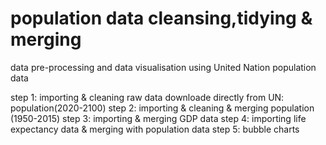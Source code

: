 # population data cleansing,tidying & merging
data pre-processing and data visualisation using United Nation population data

step 1: importing & cleaning raw data downloade directly from UN: population(2020-2100)
step 2: importing & cleaning & merging population (1950-2015)
step 3: importing & merging GDP data
step 4: importing life expectancy data & merging with population data
step 5: bubble charts
